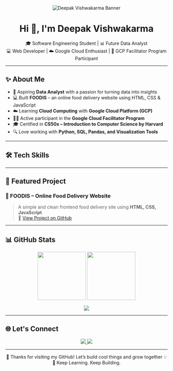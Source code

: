 <!-- 🖼️ Banner at the top -->
<p align="center">
  <img src="https://stock.adobe.com/in/images/programming-code-on-computer-laptop-screen-modern-icon-flat-graphic-illustration-developer-person-typing-on-table-cartoon-coder-programmer-image-clipart/824719896" alt="Deepak Vishwakarma Banner" />
</p>

<h1 align="center">Hi 👋, I'm Deepak Vishwakarma</h1>

<p align="center">
  🎓 Software Engineering Student | 📊 Future Data Analyst <br>
  💻 Web Developer | ☁️ Google Cloud Enthusiast | 🚀 GCP Facilitator Program Participant
</p>

---

## ✨ About Me

- 🎯 Aspiring **Data Analyst** with a passion for turning data into insights
- 💻 Built **FOODIS** – an online food delivery website using HTML, CSS & JavaScript
- ☁️ Learning **Cloud Computing** with **Google Cloud Platform (GCP)**
- 👨‍🏫 Active participant in the **Google Cloud Facilitator Program**
- 🎓 Certified in **CS50x – Introduction to Computer Science by Harvard**
- 🔍 Love working with **Python, SQL, Pandas, and Visualization Tools**

---

## 🛠️ Tech Skills


---

## 💼 Featured Project

### 🍔 FOODIS – Online Food Delivery Website

> A simple and clean frontend food delivery site using **HTML, CSS, JavaScript**  
> 🔗 [View Project on GitHub](https://github.com/Imdpkk/FOODIS)

---

## 📊 GitHub Stats

<p align="center">
  <img src="https://github-readme-stats.vercel.app/api?username=DeepakVishwakarma&show_icons=true&theme=radical" height="150" />
  <img src="https://github-readme-stats.vercel.app/api/top-langs/?username=DeepakVishwakarma&layout=compact&theme=radical" height="150" />
</p>

<p align="center">
  <img src="https://github-readme-streak-stats.herokuapp.com/?user=DeepakVishwakarma&theme=radical" />
</p>

---

## 🌐 Let's Connect

<p align="center">
  <a href="mailto:deepvishwakarma.2114@gmail.com">
    <img src="https://img.shields.io/badge/Gmail-D14836?style=flat&logo=gmail&logoColor=white" />
  </a>
  <a href="https://www.linkedin.com/in/deepak-vishwakarma-846ba1269/">
    <img src="https://img.shields.io/badge/LinkedIn-0077B5?style=flat&logo=linkedin&logoColor=white" />
  </a>

---

<p align="center">
  🌟 Thanks for visiting my GitHub! Let’s build cool things and grow together 💡<br>
  🚀 Keep Learning. Keep Building.
</p>
